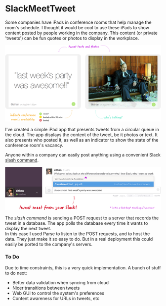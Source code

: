 # SlackMeetTweet

Some companies have iPads in conference rooms that help manage the room's schedule. I thought it would be cool to use these iPads to show content posted by people working in the company. This content (or private 'tweets') can be fun quotes or photos to display in the workplace.

![iPad Mockups](Assets/ipads.png)

I've created a simple iPad app that presents tweets from a circular queue in the cloud. The app displays the content of the tweet, be it photos or text. It also presents who posted it, as well as an indicator to show the state of the conference room's vacancy.

Anyone within a company can easily post anything using a convenient Slack [slash command](https://slack.zendesk.com/hc/en-us/articles/201259356-Using-slash-commands).

![Slack slash command](Assets/slashcommand.png)

The *slash command* is sending a POST request to a server that records the tweet in a database. The app polls the database every time it wants to display the next tweet.  
In this case I used Parse to listen to the POST requests, and to host the data. They just make it so easy to do. But in a real deployment this could easily be ported to the company's servers.


### To Do

Due to time constraints, this is a very quick implementation. A bunch of stuff to do next:

* Better data validation when syncing from cloud
* Nicer transitions between tweets
* Web GUI to control the system's preferences
* Content awareness for URLs in tweets, etc
